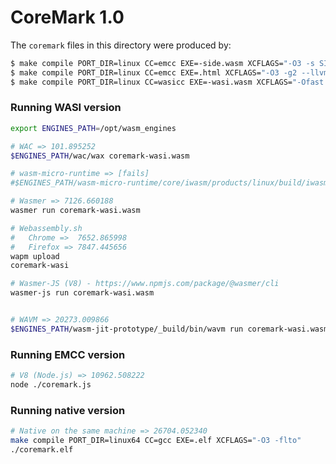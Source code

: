 # CoreMark 1.0

The `coremark` files in this directory were produced by:

```sh
$ make compile PORT_DIR=linux CC=emcc EXE=-side.wasm XCFLAGS="-O3 -s SIDE_MODULE=1 --llvm-lto 3"
$ make compile PORT_DIR=linux CC=emcc EXE=.html XCFLAGS="-O3 -g2 --llvm-lto 3 --closure 1"
$ make compile PORT_DIR=linux CC=wasicc EXE=-wasi.wasm XCFLAGS="-Ofast -flto"
```

### Running WASI version

```sh
export ENGINES_PATH=/opt/wasm_engines

# WAC => 101.895252
$ENGINES_PATH/wac/wax coremark-wasi.wasm

# wasm-micro-runtime => [fails]
#$ENGINES_PATH/wasm-micro-runtime/core/iwasm/products/linux/build/iwasm coremark-wasi.wasm

# Wasmer => 7126.660188
wasmer run coremark-wasi.wasm

# Webassembly.sh
#   Chrome =>  7652.865998
#   Firefox => 7847.445656
wapm upload
coremark-wasi

# Wasmer-JS (V8) - https://www.npmjs.com/package/@wasmer/cli
wasmer-js run coremark-wasi.wasm


# WAVM => 20273.009866
$ENGINES_PATH/wasm-jit-prototype/_build/bin/wavm run coremark-wasi.wasm
```

### Running EMCC version

```sh
# V8 (Node.js) => 10962.508222
node ./coremark.js
```

### Running native version

```sh
# Native on the same machine => 26704.052340
make compile PORT_DIR=linux64 CC=gcc EXE=.elf XCFLAGS="-O3 -flto"
./coremark.elf
```

